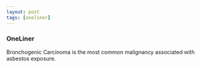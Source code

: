 ```yaml
---
layout: post
tags: [oneliner]
---
```



### OneLiner

Bronchogenic Carcinoma is the most common malignancy associated with asbestos exposure.
